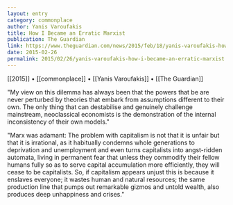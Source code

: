 ```yaml
---
layout: entry
category: commonplace
author: Yanis Varoufakis
title: How I Became an Erratic Marxist
publication: The Guardian
link: https://www.theguardian.com/news/2015/feb/18/yanis-varoufakis-how-i-became-an-erratic-marxist
date: 2015-02-26
permalink: 2015/02/26/yanis-varoufakis-how-i-became-an-erratic-marxist
---
```


[[2015]] • [[commonplace]] • [[Yanis Varoufakis]] • [[The Guardian]]

"My view on this dilemma has always been that the powers that be are never perturbed by theories that embark from assumptions different to their own. The only thing that can destabilise and genuinely challenge mainstream, neoclassical economists is the demonstration of the internal inconsistency of their own models."

"Marx was adamant: The problem with capitalism is not that it is unfair but that it is irrational, as it habitually condemns whole generations to deprivation and unemployment and even turns capitalists into angst-ridden automata, living in permanent fear that unless they commodify their fellow humans fully so as to serve capital accumulation more efficiently, they will cease to be capitalists. So, if capitalism appears unjust this is because it enslaves everyone; it wastes human and natural resources; the same production line that pumps out remarkable gizmos and untold wealth, also produces deep unhappiness and crises."
